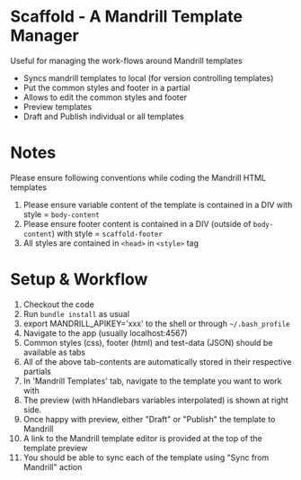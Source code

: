 Scaffold - A Mandrill Template Manager
====

Useful for managing the work-flows around Mandrill templates

  - Syncs mandrill templates to local (for version controlling templates)
  - Put the common styles and footer in a partial
  - Allows to edit the common styles and footer
  - Preview templates
  - Draft and Publish individual or all templates

Notes
====

Please ensure following conventions while coding the Mandrill HTML templates

  1. Please ensure variable content of the template is contained in a DIV with style = `body-content`
  2. Please ensure footer content is contained in a DIV (outside of `body-content`) with style = `scaffold-footer`
  3. All styles are contained in `<head>` in `<style>` tag

Setup & Workflow
=====

  1. Checkout the code
  2. Run `bundle install` as usual
  3. export MANDRILL_APIKEY='xxx' to the shell or through `~/.bash_profile`
  4. Navigate to the app (usually localhost:4567)
  5. Common styles (css), footer (html) and test-data (JSON) should be available as tabs
  6. All of the above tab-contents are automatically stored in their respective partials
  5. In 'Mandrill Templates' tab, navigate to the template you want to work with
  6. The preview (with hHandlebars variables interpolated) is shown at right side.
  7. Once happy with preview, either "Draft" or "Publish" the template to Mandrill
  8. A link to the Mandrill template editor is provided at the top of the template preview
  9. You should be able to sync each of the template using "Sync from Mandrill" action